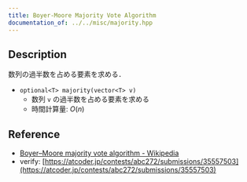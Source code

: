```yaml
---
title: Boyer-Moore Majority Vote Algorithm
documentation_of: ../../misc/majority.hpp
---
```


## Description

数列の過半数を占める要素を求める．

- `optional<T> majority(vector<T> v)`
    - 数列 `v` の過半数を占める要素を求める
    - 時間計算量: $O(n)$

## Reference

- [Boyer–Moore majority vote algorithm - Wikipedia](https://en.wikipedia.org/wiki/Boyer%E2%80%93Moore_majority_vote_algorithm)
- verify: [https://atcoder.jp/contests/abc272/submissions/35557503](https://atcoder.jp/contests/abc272/submissions/35557503)
